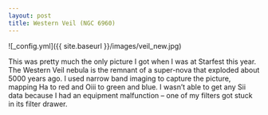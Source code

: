 ```yaml
---
layout: post
title: Western Veil (NGC 6960)
---
```


![_config.yml]({{ site.baseurl }}/images/veil_new.jpg)

This was pretty much the only picture I got when I was at Starfest this 
year.  The Western Veil nebula is the remnant of a super-nova that exploded 
about 5000 years ago.  I used narrow band imaging to capture the picture, 
mapping Ha to red and Oiii to green and blue.  I wasn’t able to get any 
Sii data because I had an equipment malfunction – one of my filters got 
stuck in its filter drawer.

